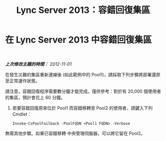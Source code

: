 ﻿---
title: Lync Server 2013：容錯回復集區
TOCTitle: 容錯回復集區
ms:assetid: 6232b644-ef57-4c9c-abec-14ff8ffc9fe7
ms:mtpsurl: https://technet.microsoft.com/zh-tw/library/JJ204945(v=OCS.15)
ms:contentKeyID: 49291112
ms.date: 08/10/2015
mtps_version: v=OCS.15
ms.translationtype: HT
---

# 在 Lync Server 2013 中容錯回復集區

 

_**上次修改主題的時間：** 2012-11-01_

在發生災難的集區重新連線後 (如此範例中的 Pool1)，請採取下列步驟將部署還原至正常運作狀態。

請注意，容錯回復程序需要數分鐘才能完成。僅供參考：對於有 20,000 個使用者的集區，預計會花上 60 分鐘。

1.  若要容錯回復原來位於 Pool1 而容錯移轉至 Pool2 的使用者，請鍵入下列 Cmdlet：
    
        Invoke-CsPoolFailback -PoolFQDN <Pool1 FQDN> -Verbose

無需其他步驟。如果已容錯移轉 中央管理伺服器，可以將它留在 Pool2。

